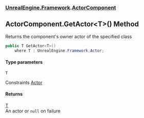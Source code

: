 ### [UnrealEngine.Framework](./UnrealEngine-Framework.md 'UnrealEngine.Framework').[ActorComponent](./ActorComponent.md 'UnrealEngine.Framework.ActorComponent')
## ActorComponent.GetActor&lt;T&gt;() Method
Returns the component's owner actor of the specified class  
```csharp
public T GetActor<T>()
    where T : UnrealEngine.Framework.Actor;
```
#### Type parameters
<a name='UnrealEngine-Framework-ActorComponent-GetActor-T-()-T'></a>
`T`  

Constraints [Actor](./Actor.md 'UnrealEngine.Framework.Actor')  
  
#### Returns
[T](#UnrealEngine-Framework-ActorComponent-GetActor-T-()-T 'UnrealEngine.Framework.ActorComponent.GetActor&lt;T&gt;().T')  
An actor or `null` on failure  
